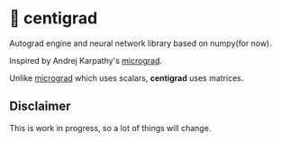 # &#x1F52E; centigrad
Autograd engine and neural network library based on numpy(for now).

Inspired by Andrej Karpathy's [micrograd](https://github.com/karpathy/micrograd).

Unlike [micrograd](https://github.com/karpathy/micrograd) which uses scalars, **centigrad** uses matrices.

## Disclaimer
This is work in progress, so a lot of things will change.
